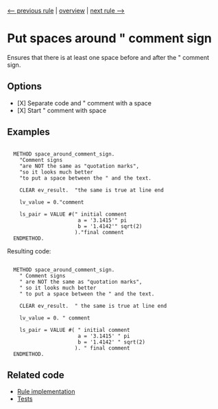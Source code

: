 [<-- previous rule](SpaceBeforePeriodRule.md) | [overview](../rules.md) | [next rule -->](NeedlessSpacesRule.md)

# Put spaces around " comment sign

Ensures that there is at least one space before and after the " comment sign.

## Options

* \[X\] Separate code and " comment with a space
* \[X\] Start " comment with space

## Examples


```ABAP

  METHOD space_around_comment_sign.
    "Comment signs
    "are NOT the same as "quotation marks",
    "so it looks much better
    "to put a space between the " and the text.

    CLEAR ev_result.  "the same is true at line end

    lv_value = 0."comment

    ls_pair = VALUE #(" initial comment
                       a = '3.1415'" pi
                       b = '1.4142'" sqrt(2)
                      )."final comment
  ENDMETHOD.
```

Resulting code:

```ABAP

  METHOD space_around_comment_sign.
    " Comment signs
    " are NOT the same as "quotation marks",
    " so it looks much better
    " to put a space between the " and the text.

    CLEAR ev_result.  " the same is true at line end

    lv_value = 0. " comment

    ls_pair = VALUE #( " initial comment
                       a = '3.1415' " pi
                       b = '1.4142' " sqrt(2)
                      ). " final comment
  ENDMETHOD.
```

## Related code

* [Rule implementation](../../com.sap.adt.abapcleaner/src/com/sap/adt/abapcleaner/rules/spaces/SpaceAroundCommentSignRule.java)
* [Tests](../../test/com.sap.adt.abapcleaner.test/src/com/sap/adt/abapcleaner/rules/spaces/SpaceAroundCommentSignTest.java)

